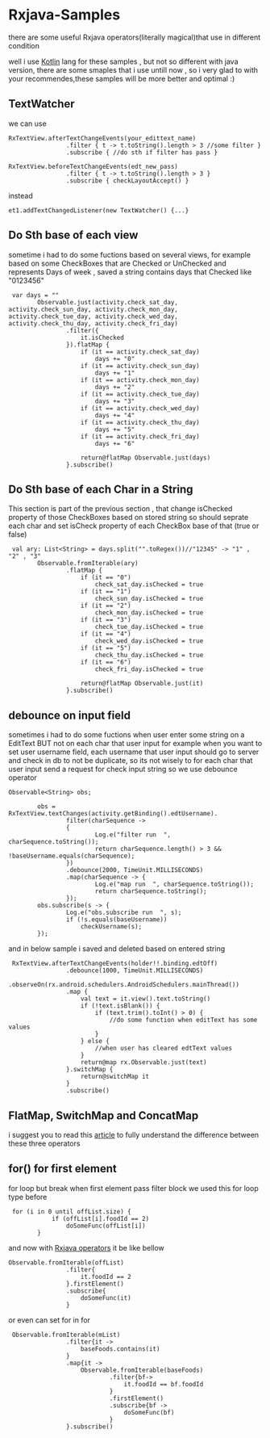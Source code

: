 # Rxjava-Samples
there are some useful Rxjava operators(literally magical)that use in different condition

well i use [Kotlin](http://kotlinlang.org/) lang for these samples , but not so different with java version, there are some smaples
that i use untill now , so i very glad to with your recommendes,these samples will be more better and optimal :)


## TextWatcher
we can use 
```
RxTextView.afterTextChangeEvents(your_edittext_name)
                .filter { t -> t.toString().length > 3 //some filter }
                .subscribe { //do sth if filter has pass }
                
RxTextView.beforeTextChangeEvents(edt_new_pass)
                .filter { t -> t.toString().length > 3 }
                .subscribe { checkLayoutAccept() }
```
instead
```
et1.addTextChangedListener(new TextWatcher() {...}
```
## Do Sth base of each view
sometime i had to do some fuctions based on several views,
for example based on some CheckBoxes that are Checked or UnChecked and represents Days of week ,
saved a string contains days that Checked like "0123456" 
```
 var days = ""
        Observable.just(activity.check_sat_day, activity.check_sun_day, activity.check_mon_day, activity.check_tue_day, activity.check_wed_day, activity.check_thu_day, activity.check_fri_day)
                .filter({
                    it.isChecked
                }).flatMap {
                    if (it == activity.check_sat_day)
                        days += "0"
                    if (it == activity.check_sun_day)
                        days += "1"
                    if (it == activity.check_mon_day)
                        days += "2"
                    if (it == activity.check_tue_day)
                        days += "3"
                    if (it == activity.check_wed_day)
                        days += "4"
                    if (it == activity.check_thu_day)
                        days += "5"
                    if (it == activity.check_fri_day)
                        days += "6"

                    return@flatMap Observable.just(days)
                }.subscribe()
```
## Do Sth base of each Char in a String
This section is part of the previous section , that change isChecked property of those CheckBoxes based on stored string
so should seprate each char and set isCheck property of each CheckBox base of that (true or false)
```
 val ary: List<String> = days.split("".toRegex())//"12345" -> "1" , "2" , "3"
        Observable.fromIterable(ary)
                .flatMap {
                    if (it == "0")
                        check_sat_day.isChecked = true
                    if (it == "1")
                        check_sun_day.isChecked = true
                    if (it == "2")
                        check_mon_day.isChecked = true
                    if (it == "3")
                        check_tue_day.isChecked = true
                    if (it == "4")
                        check_wed_day.isChecked = true
                    if (it == "5")
                        check_thu_day.isChecked = true
                    if (it == "6")
                        check_fri_day.isChecked = true

                    return@flatMap Observable.just(it)
                }.subscribe()
```
## debounce on input field
sometimes i had to do some fuctions when user enter some string on a EditText BUT not on each char that user input
for example when you want to set user username field, each username that user input should go to server and check in db
to not be duplicate, so its not wisely to for each char that user input send a request for check input string
so we use debounce operator
```
Observable<String> obs;

        obs = RxTextView.textChanges(activity.getBinding().edtUsername).
                filter(charSequence ->
                {
                        Log.e("filter run  ", charSequence.toString());
                        return charSequence.length() > 3 && !baseUsername.equals(charSequence);
                })
                .debounce(2000, TimeUnit.MILLISECONDS)
                .map(charSequence -> {
                        Log.e("map run  ", charSequence.toString());
                        return charSequence.toString();
                });
        obs.subscribe(s -> {
                Log.e("obs.subscribe run  ", s);
                if (!s.equals(baseUsername))
                    checkUsername(s);
        });
```
and in below sample i saved and deleted based on entered string
```
 RxTextView.afterTextChangeEvents(holder!!.binding.edtOff)
                .debounce(1000, TimeUnit.MILLISECONDS)
                .observeOn(rx.android.schedulers.AndroidSchedulers.mainThread())
                .map {
                    val text = it.view().text.toString()
                    if (!text.isBlank()) {
                        if (text.trim().toInt() > 0) {
                            //do some function when editText has some values
                        }
                    } else {
                        //when user has cleared edtText values
                    }
                    return@map rx.Observable.just(text)
                }.switchMap {
                    return@switchMap it
                }
                .subscribe()

```

## FlatMap, SwitchMap and ConcatMap
i suggest you to read this [article](https://medium.com/appunite-edu-collection/rxjava-flatmap-switchmap-and-concatmap-differences-examples-6d1f3ff88ee0)
to fully understand the difference between these three operators


## for() for first element
for loop but break when first element pass filter block
we used this for loop type before
```
 for (i in 0 until offList.size) {
            if (offList[i].foodId == 2)
                doSomeFunc(offList[i])
        }
```
and now with [Rxjava operators](http://reactivex.io/documentation/operators) it be like bellow
```
Observable.fromIterable(offList)
                .filter{
                    it.foodId == 2
                }.firstElement()
                .subscribe{
                    doSomeFunc(it)
                }
```
or even can set for in for  
```
 Observable.fromIterable(mList)
                .filter{it ->
                    baseFoods.contains(it)
                }
                .map{it ->
                    Observable.fromIterable(baseFoods)
                            .filter{bf->
                                it.foodId == bf.foodId
                            }
                            .firstElement()
                            .subscribe{bf ->
                                doSomeFunc(bf)
                            }
                }.subscribe()
```
